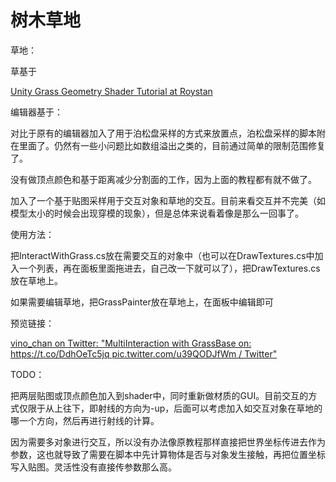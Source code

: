 # 树木草地

草地：

草基于

[Unity Grass Geometry Shader Tutorial at Roystan](https://roystan.net/articles/grass-shader.html)

编辑器基于：

[](https://www.patreon.com/posts/47447321)

对比于原有的编辑器加入了用于泊松盘采样的方式来放置点，泊松盘采样的脚本附在里面了。仍然有一些小问题比如数组溢出之类的，目前通过简单的限制范围修复了。

没有做顶点颜色和基于距离减少分割面的工作，因为上面的教程都有就不做了。

加入了一个基于贴图采样用于交互对象和草地的交互。目前来看交互并不完美（如模型太小的时候会出现穿模的现象），但是总体来说看着像是那么一回事了。

使用方法：

把InteractWithGrass.cs放在需要交互的对象中（也可以在DrawTextures.cs中加入一个列表，再在面板里面拖进去，自己改一下就可以了），把DrawTextures.cs放在草地上。

如果需要编辑草地，把GrassPainter放在草地上，在面板中编辑即可

预览链接：

[vino_chan on Twitter: "MultiInteraction with GrassBase on: https://t.co/DdhOeTc5jq pic.twitter.com/u39QODJfWm / Twitter"](https://twitter.com/vinochan16/status/1396672533970112519?s=20)

TODO：

把两层贴图或顶点颜色加入到shader中，同时重新做材质的GUI。目前交互的方式仅限于从上往下，即射线的方向为-up，后面可以考虑加入如交互对象在草地的哪一个方向，然后再进行射线的计算。

因为需要多对象进行交互，所以没有办法像原教程那样直接把世界坐标传进去作为参数，这也就导致了需要在脚本中先计算物体是否与对象发生接触，再把位置坐标写入贴图。灵活性没有直接传参数那么高。